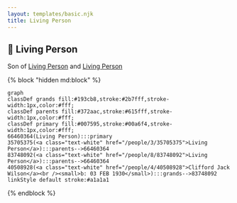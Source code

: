 ```yaml
---
layout: templates/basic.njk
title: Living Person
---
```

## 🔵 Living Person

Son of [Living Person](/people/8/83748092) and [Living Person](/people/3/35705375)

{% block "hidden md:block" %}
```mermaid
graph
classDef grands fill:#193cb8,stroke:#2b7fff,stroke-width:1px,color:#fff;
classDef parents fill:#372aac,stroke:#615fff,stroke-width:1px,color:#fff;
classDef primary fill:#007595,stroke:#00a6f4,stroke-width:1px,color:#fff;
66460364(Living Person):::primary
35705375(<a class="text-white" href="/people/3/35705375">Living Person</a>):::parents-->66460364
83748092(<a class="text-white" href="/people/8/83748092">Living Person</a>):::parents-->66460364
40508928(<a class="text-white" href="/people/4/40508928">Clifford Jack Wilson</a><br /><small>b: 03 FEB 1930</small>):::grands-->83748092
linkStyle default stroke:#a1a1a1
```
{% endblock %}
